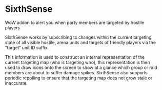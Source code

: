 # SixthSense
WoW addon to alert you when party members are targeted by hostile players

SixthSense works by subscribing to changes within the current targeting state of all visible 
hostile, arena units and targets of friendly players via the "target" unit ID suffix. 

This information is used to construct an internal representation of the current targeting map
(who is targeting who), this representation is then used to draw icons onto the screen to
show at a glance which group or raid members are about to suffer damage spikes. SixthSense 
also supports periodic repolling to ensure that the targeting map does not grow stale or 
inaccurate.
